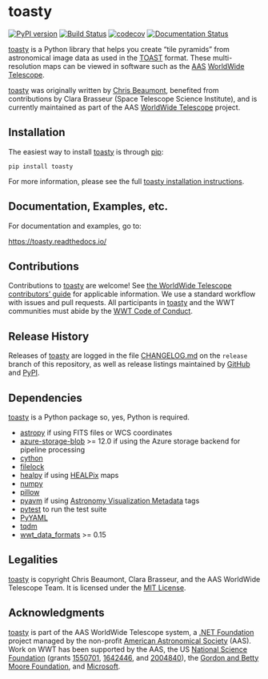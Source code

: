 # toasty

[![PyPI version](https://badge.fury.io/py/toasty.svg)](https://badge.fury.io/py/toasty)
[![Build Status](https://dev.azure.com/aasworldwidetelescope/WWT/_apis/build/status/WorldWideTelescope.toasty?branchName=master)](https://dev.azure.com/aasworldwidetelescope/WWT/_build/latest?definitionId=23&branchName=master)
[![codecov](https://codecov.io/gh/WorldWideTelescope/toasty/branch/master/graph/badge.svg?token=63Lgd07mGn)](https://codecov.io/gh/WorldWideTelescope/toasty)
[![Documentation Status](https://readthedocs.org/projects/toasty/badge/?version=latest)](https://toasty.readthedocs.io/en/latest/?badge=latest)

<!--pypi-begin-->
[toasty] is a Python library that helps you create “tile pyramids” from
astronomical image data as used in the [TOAST] format. These multi-resolution
maps can be viewed in software such as the [AAS] [WorldWide Telescope].

[toasty]: https://toasty.readthedocs.io/
[TOAST]: https://doi.org/10.3847/1538-4365/aaf79e
[AAS]: https://aas.org/
[WorldWide Telescope]: http://www.worldwidetelescope.org/

[toasty] was originally written by [Chris Beaumont], benefited from
contributions by Clara Brasseur (Space Telescope Science Institute), and is
currently maintained as part of the AAS [WorldWide Telescope] project.

[Chris Beaumont]: https://chrisbeaumont.org/
<!--pypi-end-->


## Installation

The easiest way to install [toasty] is through [pip]:

```
pip install toasty
```

[pip]: https://pip.pypa.io/

For more information, please see the full [toasty installation instructions].

[toasty installation instructions]: https://toasty.readthedocs.io/en/latest/installation.html


## Documentation, Examples, etc.

For documentation and examples, go to:

https://toasty.readthedocs.io/


## Contributions

Contributions to [toasty] are welcome! See
[the WorldWide Telescope contributors’ guide] for applicable information. We
use a standard workflow with issues and pull requests. All participants in
[toasty] and the WWT communities must abide by the [WWT Code of Conduct].

[the WorldWide Telescope contributors’ guide]: https://worldwidetelescope.github.io/contributing/
[WWT Code of Conduct]: https://worldwidetelescope.github.io/code-of-conduct/


## Release History

Releases of [toasty] are logged in the file
[CHANGELOG.md](https://github.com/WorldWideTelescope/toasty/blob/release/CHANGELOG.md)
on the `release` branch of this repository, as well as release listings
maintained by [GitHub](https://github.com/WorldWideTelescope/toasty/releases)
and [PyPI](https://pypi.org/project/toasty/#history).


## Dependencies

[toasty] is a Python package so, yes, Python is required.

- [astropy] if using FITS files or WCS coordinates
- [azure-storage-blob] >= 12.0 if using the Azure storage backend for pipeline processing
- [cython]
- [filelock]
- [healpy] if using [HEALPix] maps
- [numpy]
- [pillow]
- [pyavm] if using [Astronomy Visualization Metadata] tags
- [pytest] to run the test suite
- [PyYAML]
- [tqdm]
- [wwt_data_formats] >= 0.15

[Astronomy Visualization Metadata]: https://virtualastronomy.org/avm_metadata.php
[astropy]: https://www.astropy.org/
[azure-storage-blob]: https://github.com/Azure/azure-sdk-for-python/tree/master/sdk/storage/azure-storage-blob
[cython]: https://cython.org/
[filelock]: https://github.com/benediktschmitt/py-filelock
[healpy]: https://healpy.readthedocs.io/
[HEALPix]: https://healpix.jpl.nasa.gov/
[numpy]: https://numpy.org/
[pillow]: https://pillow.readthedocs.io/
[pyavm]: https://astrofrog.github.io/pyavm/
[pytest]: https://docs.pytest.org/
[PyYAML]: https://github.com/yaml/pyyaml
[tqdm]: https://tqdm.github.io/
[wwt_data_formats]: https://github.com/WorldWideTelescope/wwt_data_formats


## Legalities

[toasty] is copyright Chris Beaumont, Clara Brasseur, and the AAS WorldWide
Telescope Team. It is licensed under the [MIT License](./LICENSE).


## Acknowledgments

[toasty] is part of the AAS WorldWide Telescope system, a [.NET Foundation]
project managed by the non-profit [American Astronomical Society] (AAS). Work
on WWT has been supported by the AAS, the US [National Science Foundation]
(grants [1550701], [1642446], and [2004840]), the [Gordon and Betty Moore Foundation], and
[Microsoft].

[.NET Foundation]: https://dotnetfoundation.org/
[American Astronomical Society]: https://aas.org/
[National Science Foundation]: https://www.nsf.gov/
[1550701]: https://www.nsf.gov/awardsearch/showAward?AWD_ID=1550701
[1642446]: https://www.nsf.gov/awardsearch/showAward?AWD_ID=1642446
[2004840]: https://www.nsf.gov/awardsearch/showAward?AWD_ID=2004840
[Gordon and Betty Moore Foundation]: https://www.moore.org/
[Microsoft]: https://www.microsoft.com/
